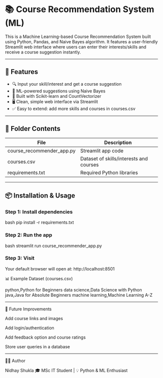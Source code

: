 # 📚 Course Recommendation System (ML)

This is a Machine Learning-based Course Recommendation System built using Python, Pandas, and Naive Bayes algorithm. It features a user-friendly Streamlit web interface where users can enter their interests/skills and receive a course suggestion instantly.

---

## 🚀 Features

- 🔍 Input your skill/interest and get a course suggestion
- 🤖 ML-powered suggestions using Naive Bayes
- 🧠 Built with Scikit-learn and CountVectorizer
- 🖥️ Clean, simple web interface via Streamlit
- ✅ Easy to extend: add more skills and courses in courses.csv

---

## 📁 Folder Contents

| File | Description |
|------|-------------|
| course_recommender_app.py | Streamlit app code |
| courses.csv | Dataset of skills/interests and courses |
| requirements.txt | Required Python libraries |

---

## 📦 Installation & Usage

### Step 1: Install dependencies

bash
pip install -r requirements.txt

### Step 2: Run the app

bash
streamlit run
course_recommender_app.py

### Step 3: Visit

Your default browser will open at: http://localhost:8501

📊 Example Dataset (courses.csv)

python,Python for Beginners
data science,Data Science with Python
java,Java for Absolute Beginners
machine learning,Machine Learning A-Z

---

🎯 Future Improvements

Add course links and images

Add login/authentication

Add feedback option and course ratings

Store user queries in a database

---

🧑‍💻 Author

Nidhay Shukla
🎓 MSc IT Student | 💡 Python & ML Enthusiast

